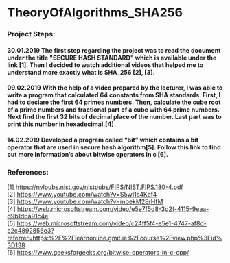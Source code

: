 # TheoryOfAlgorithms_SHA256

### Project Steps:

#### 30.01.2019 The first step regarding the project was to read the document under the title "SECURE HASH STANDARD" which is available under the link [1]. Then I decided to watch additional videos that helped me to understand more exactly what is SHA_256 [2], [3].

#### 09.02.2019  With the help of a video prepared by the lecturer, I was able to write a program that calculated 64 constants from SHA standards. First, I had to declare the first 64 primes numbers. Then, calculate the cube root of a prime numbers and  fractional part of a cube with 64 prime numbers. Next find the first 32 bits of decimal place of the number. Last part was to print this number in hexadecimal.[4]

#### 14.02.2019 Developed a program called “bit” which contains a bit operator that are used in secure hash algorithm[5]. Follow this link to find out more information’s about bitwise operators in c [6].

### References:
[1] https://nvlpubs.nist.gov/nistpubs/FIPS/NIST.FIPS.180-4.pdf</br>
[2] https://www.youtube.com/watch?v=S5wI1s4Kaf4</br>
[3] https://www.youtube.com/watch?v=mbekM2ErHfM<br>
[4] https://web.microsoftstream.com/video/e5e7f5d8-3d2f-4115-9eaa-d9b1d6a91c4e</br>
[5] https://web.microsoftstream.com/video/c24ff5f4-e5e1-4747-af8d-c2c4892856e3?referrer=https:%2F%2Flearnonline.gmit.ie%2Fcourse%2Fview.php%3Fid%3D138 </br>
[6] https://www.geeksforgeeks.org/bitwise-operators-in-c-cpp/



